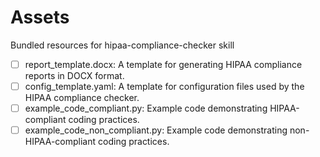 # Assets

Bundled resources for hipaa-compliance-checker skill

- [ ] report_template.docx: A template for generating HIPAA compliance reports in DOCX format.
- [ ] config_template.yaml: A template for configuration files used by the HIPAA compliance checker.
- [ ] example_code_compliant.py: Example code demonstrating HIPAA-compliant coding practices.
- [ ] example_code_non_compliant.py: Example code demonstrating non-HIPAA-compliant coding practices.
